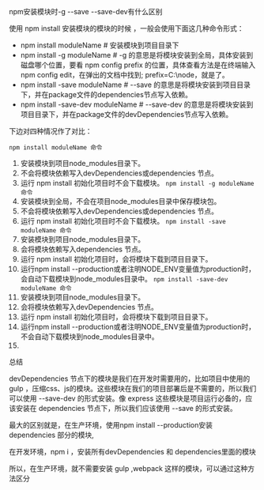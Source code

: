 npm安装模块时-g --save --save-dev有什么区别

使用 npm install 安装模块的模块的时候 ，一般会使用下面这几种命令形式：

- npm install moduleName # 安装模块到项目目录下
- npm install -g moduleName # -g 的意思是将模块安装到全局，具体安装到磁盘哪个位置，要看 npm config prefix 的位置，具体查看方法是在终端输入npm config edit，在弹出的文档中找到; prefix=C:\node，就是了。
- npm install -save moduleName # --save 的意思是将模块安装到项目目录下，并在package文件的dependencies节点写入依赖。
- npm install -save-dev moduleName # --save-dev 的意思是将模块安装到项目目录下，并在package文件的devDependencies节点写入依赖。

下边对四种情况作了对比： 

`npm install moduleName 命令`
1. 安装模块到项目node_modules目录下。
2. 不会将模块依赖写入devDependencies或dependencies 节点。
3. 运行 npm install 初始化项目时不会下载模块。
`npm install -g moduleName 命令`
1. 安装模块到全局，不会在项目node_modules目录中保存模块包。
2. 不会将模块依赖写入devDependencies或dependencies 节点。
3. 运行 npm install 初始化项目时不会下载模块。
`npm install -save moduleName 命令`
1. 安装模块到项目node_modules目录下。
2. 会将模块依赖写入dependencies 节点。
3. 运行 npm install 初始化项目时，会将模块下载到项目目录下。
4. 运行npm install --production或者注明NODE_ENV变量值为production时，会自动下载模块到node_modules目录中。
`npm install -save-dev moduleName 命令`
1. 安装模块到项目node_modules目录下。
2. 会将模块依赖写入devDependencies 节点。
3. 运行 npm install 初始化项目时，会将模块下载到项目目录下。
4. 运行npm install --production或者注明NODE_ENV变量值为production时，不会自动下载模块到node_modules目录中。
5. 
总结

devDependencies 节点下的模块是我们在开发时需要用的，比如项目中使用的 gulp ，压缩css、js的模块。这些模块在我们的项目部署后是不需要的，所以我们可以使用 --save-dev 的形式安装。像 express 这些模块是项目运行必备的，应该安装在 dependencies 节点下，所以我们应该使用 --save 的形式安装。

最大的区别就是，在生产环境，使用npm install --production安装 dependencies 部分的模块,

在开发环境，npm i ，安装所有devDependencies 和 dependencies里面的模块

所以，在生产环境，就不需要安装 gulp ,webpack 这样的模块，可以通过这种方法区分